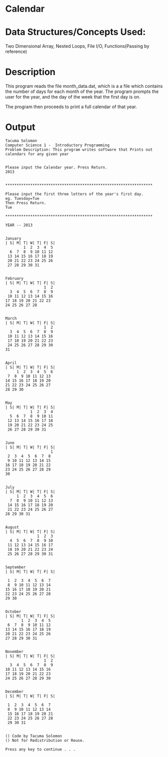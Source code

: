 
Calendar
========


Data Structures/Concepts Used:
==============================
Two Dimensional Array, Nested Loops, File I/O, Functions(Passing by reference)


Description
===========
This program reads the file month_data.dat, which is a 
a file which contains the number of days for each month of the year.
The program prompts the user for the year, and the day of the week 
that the first day is on.

The program then proceeds to print a full calendar of 
that year.


Output
======
	Tacuma Solomon
	Computer Science 1 -  Introductory Programming
	Problem Description: This program writes software that Prints out
	calendars for any given year


	Please input the Calendar year. Press Return.
	2013


	*****************************************************************
	
	Please input the first three letters of the year's first day.
	eg. Tuesday=Tue
	Then Press Return.
	Tue
	
	*****************************************************************
	
	YEAR -- 2013
	
	
	January
	| S| M| T| W| T| F| S|
	        1  2  3  4  5
	  6  7  8  9 10 11 12
	 13 14 15 16 17 18 19
	 20 21 22 23 24 25 26
	 27 28 29 30 31


	February
	| S| M| T| W| T| F| S|
	                 1  2
	  3  4  5  6  7  8  9
	 10 11 12 13 14 15 16
 	17 18 19 20 21 22 23
 	24 25 26 27 28


	March
	| S| M| T| W| T| F| S|
	                 1  2
	  3  4  5  6  7  8  9
	 10 11 12 13 14 15 16
	 17 18 19 20 21 22 23
	 24 25 26 27 28 29 30
 	31


	April
	| S| M| T| W| T| F| S|
	     1  2  3  4  5  6
 	 7  8  9 10 11 12 13
 	14 15 16 17 18 19 20
 	21 22 23 24 25 26 27
 	28 29 30


	May
	| S| M| T| W| T| F| S|
	           1  2  3  4
	  5  6  7  8  9 10 11
	 12 13 14 15 16 17 18
	 19 20 21 22 23 24 25
	 26 27 28 29 30 31


	June
	| S| M| T| W| T| F| S|
	                    1
 	 2  3  4  5  6  7  8
 	 9 10 11 12 13 14 15
 	16 17 18 19 20 21 22
 	23 24 25 26 27 28 29
 	30


	July
	| S| M| T| W| T| F| S|
	     1  2  3  4  5  6
	  7  8  9 10 11 12 13
	 14 15 16 17 18 19 20
	 21 22 23 24 25 26 27
 	28 29 30 31


	August
	| S| M| T| W| T| F| S|
	              1  2  3
	  4  5  6  7  8  9 10
	 11 12 13 14 15 16 17
	 18 19 20 21 22 23 24
	 25 26 27 28 29 30 31


	September
	| S| M| T| W| T| F| S|
	
 	 1  2  3  4  5  6  7
 	 8  9 10 11 12 13 14
 	15 16 17 18 19 20 21
 	22 23 24 25 26 27 28
 	29 30


	October
	| S| M| T| W| T| F| S|
 	       1  2  3  4  5
 	 6  7  8  9 10 11 12
 	13 14 15 16 17 18 19
 	20 21 22 23 24 25 26
 	27 28 29 30 31


	November
	| S| M| T| W| T| F| S|
	                 1  2
	  3  4  5  6  7  8  9
 	10 11 12 13 14 15 16
 	17 18 19 20 21 22 23
 	24 25 26 27 28 29 30


	December
	| S| M| T| W| T| F| S|
	
 	 1  2  3  4  5  6  7
 	 8  9 10 11 12 13 14
	 15 16 17 18 19 20 21
	 22 23 24 25 26 27 28
	 29 30 31


	() Code by Tacuma Solomon
	() Not for Redistribution or Reuse.
	
	Press any key to continue . . .